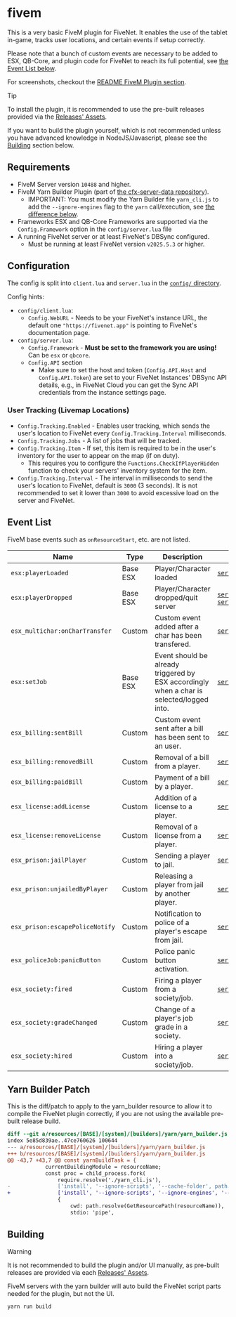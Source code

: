 # fivem

This is a very basic FiveM plugin for FiveNet.
It enables the use of the tablet in-game, tracks user locations, and certain events if setup correctly.

Please note that a bunch of custom events are necessary to be added to ESX, QB-Core, and plugin code for FiveNet to reach its full potential, see [the Event List below](#event-list).

For screenshots, checkout the [README FiveM Plugin section](../../README.md#fivem-plugin).

> [!TIP]
> To install the plugin, it is recommended to use the pre-built releases provided via the [Releases' Assets](https://github.com/fivenet-app/plugins/releases).
>
> If you want to build the plugin yourself, which is not recommended unless you have advanced knowledge in NodeJS/Javascript, please see the [Building](#building) section below.

## Requirements

- FiveM Server version `10488` and higher.
- FiveM Yarn Builder Plugin (part of [the cfx-server-data repository](https://github.com/citizenfx/cfx-server-data/tree/master/resources/[system]/[builders]/yarn)).
    - IMPORTANT: You must modify the Yarn Builder file `yarn_cli.js` to add the `--ignore-engines` flag to the `yarn` call/execution, see [the difference below](#yarn-builder-patch).
- Frameworks ESX and QB-Core Frameworks are supported via the `Config.Framework` option in the `config/server.lua` file
- A running FiveNet server or at least FiveNet's DBSync configured.
    - Must be running at least FiveNet version `v2025.5.3` or higher.

## Configuration

The config is split into `client.lua` and `server.lua` in the [`config/` directory](config/).

Config hints:

* `config/client.lua`:
    * `Config.WebURL` - Needs to be your FiveNet's instance URL, the default one `"https://fivenet.app"` is pointing to FiveNet's documentation page.
* `config/server.lua`:
    * `Config.Framework` - **Must be set to the framework you are using!** Can be `esx` or `qbcore`.
    * `Config.API` section
        * Make sure to set the host and token (`Config.API.Host` and `Config.API.Token`) are set to your FiveNet Instances' DBSync API details, e.g., in FiveNet Cloud you can get the Sync API credentials from the instance settings page.

### User Tracking (Livemap Locations)

* `Config.Tracking.Enabled` - Enables user tracking, which sends the user's location to FiveNet every `Config.Tracking.Interval` milliseconds.
* `Config.Tracking.Jobs` - A list of jobs that will be tracked.
* `Config.Tracking.Item` - If set, this item is required to be in the user's inventory for the user to appear on the map (if on duty).
    * This requires you to configure the `Functions.CheckIfPlayerHidden` function to check your servers' inventory system for the item.
* `Config.Tracking.Interval` - The interval in milliseconds to send the user's location to FiveNet, default is `3000` (3 seconds). It is not recommended to set it lower than `3000` to avoid excessive load on the server and FiveNet.

## Event List

FiveM base events such as `onResourceStart`, etc. are not listed.

| Name                            | Type     | Description                                                                               | File                                                                                                       |
| ------------------------------- | -------- | ----------------------------------------------------------------------------------------- | ---------------------------------------------------------------------------------------------------------- |
| `esx:playerLoaded`              | Base ESX | Player/Character loaded                                                                   | [`server/events/player_props.lua`](server/events/player_props.lua)                                         |
| `esx:playerDropped`             | Base ESX | Player/Character dropped/quit server                                                      | [`server/tracking.lua`](server/tracking.lua), [`server/events/timeclock.lua`](server/events/timeclock.lua) |
| `esx_multichar:onCharTransfer`  | Custom   | Custom event added after a char has been transfered.                                      | [`server/events/char_transfer.lua`](server/events/char_transfer.lua)                                       |
| `esx:setJob`                    | Base ESX | Event should be already triggered by ESX accordingly when a char is selected/logged into. | [`server/events/timeclock.lua`](server/events/timeclock.lua)                                               |
| `esx_billing:sentBill`          | Custom   | Custom event sent after a bill has been sent to an user.                                  | [`server/events/billing.lua`](server/events/billing.lua)                                                   |
| `esx_billing:removedBill`       | Custom   | Removal of a bill from a player.                                                          | [`server/events/billing.lua`](server/events/billing.lua)                                                   |
| `esx_billing:paidBill`          | Custom   | Payment of a bill by a player.                                                            | [`server/events/billing.lua`](server/events/billing.lua)                                                   |
| `esx_license:addLicense`        | Custom   | Addition of a license to a player.                                                        | [`server/events/licenses.lua`](server/events/licenses.lua)                                                 |
| `esx_license:removeLicense`     | Custom   | Removal of a license from a player.                                                       | [`server/events/licenses.lua`](server/events/licenses.lua)                                                 |
| `esx_prison:jailPlayer`         | Custom   | Sending a player to jail.                                                                 | [`server/events/police.lua`](server/events/police.lua)                                                     |
| `esx_prison:unjailedByPlayer`   | Custom   | Releasing a player from jail by another player.                                           | [`server/events/police.lua`](server/events/police.lua)                                                     |
| `esx_prison:escapePoliceNotify` | Custom   | Notification to police of a player's escape from jail.                                    | [`server/events/police.lua`](server/events/police.lua)                                                     |
| `esx_policeJob:panicButton`     | Custom   | Police panic button activation.                                                           | [`server/events/police.lua`](server/events/police.lua)                                                     |
| `esx_society:fired`             | Custom   | Firing a player from a society/job.                                                       | [`server/events/society.lua`](server/events/society.lua)                                                   |
| `esx_society:gradeChanged`      | Custom   | Change of a player's job grade in a society.                                              | [`server/events/society.lua`](server/events/society.lua)                                                   |
| `esx_society:hired`             | Custom   | Hiring a player into a society/job.                                                       | [`server/events/society.lua`](server/events/society.lua)                                                   |

## Yarn Builder Patch

This is the diff/patch to apply to the yarn_builder resource to allow it to compile the FiveNet plugin correctly, if you are not using the available pre-built release build.

```diff
diff --git a/resources/[BASE]/[system]/[builders]/yarn/yarn_builder.js b/resources/[BASE]/[system]/[builders]/yarn/yarn_builder.js
index 5e85d839ae..47ce760626 100644
--- a/resources/[BASE]/[system]/[builders]/yarn/yarn_builder.js
+++ b/resources/[BASE]/[system]/[builders]/yarn/yarn_builder.js
@@ -43,7 +43,7 @@ const yarnBuildTask = {
 			currentBuildingModule = resourceName;
 			const proc = child_process.fork(
 				require.resolve('./yarn_cli.js'),
-				['install', '--ignore-scripts', '--cache-folder', path.join(initCwd, 'cache', 'yarn-cache'), '--mutex', 'file:' + path.join(initCwd, 'cache', 'yarn-mutex')],
+				['install', '--ignore-scripts', '--ignore-engines', '--cache-folder', path.join(initCwd, 'cache', 'yarn-cache'), '--mutex', 'file:' + path.join(initCwd, 'cache', 'yarn-mutex')],
 				{
 					cwd: path.resolve(GetResourcePath(resourceName)),
 					stdio: 'pipe',
```

## Building

> [!WARNING]
> It is not recommended to build the plugin and/or UI manually, as pre-built releases are provided via each [Releases' Assets](https://github.com/fivenet-app/plugins/releases).

FiveM servers with the yarn builder will auto build the FiveNet script parts needed for the plugin, but not the UI.

```console
yarn run build
```
